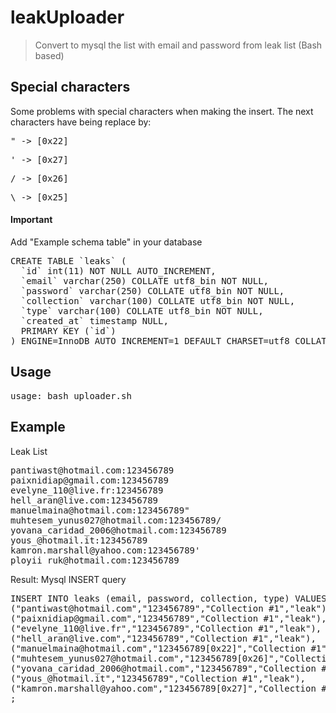 # leakUploader
> Convert to mysql the list with email and password from leak list (Bash based)

## Special characters
Some problems with special characters when making the insert.
The next characters have being replace by:
<pre>" -> [0x22] </pre>
<pre>' -> [0x27] </pre>
<pre>/ -> [0x26] </pre>
<pre>\ -> [0x25] </pre>

#### Important

Add "Example schema table" in your database
<pre>
CREATE TABLE `leaks` (
  `id` int(11) NOT NULL AUTO_INCREMENT,
  `email` varchar(250) COLLATE utf8_bin NOT NULL,
  `password` varchar(250) COLLATE utf8_bin NOT NULL,
  `collection` varchar(100) COLLATE utf8_bin NOT NULL,
  `type` varchar(100) COLLATE utf8_bin NOT NULL,
  `created_at` timestamp NULL,
  PRIMARY KEY (`id`)
) ENGINE=InnoDB AUTO_INCREMENT=1 DEFAULT CHARSET=utf8 COLLATE=utf8_bin;
</pre>

## Usage
<pre>usage: bash uploader.sh  </pre>

## Example
Leak List
<pre>
pantiwast@hotmail.com:123456789
paixnidiap@gmail.com:123456789
evelyne_110@live.fr:123456789
hell_aran@live.com:123456789
manuelmaina@hotmail.com:123456789"
muhtesem_yunus027@hotmail.com:123456789/
yovana_caridad_2006@hotmail.com:123456789
yous_@hotmail.it:123456789
kamron.marshall@yahoo.com:123456789'
ployii_ruk@hotmail.com:123456789
</pre>

Result: Mysql INSERT query
<pre>
INSERT INTO leaks (email, password, collection, type) VALUES
("pantiwast@hotmail.com","123456789","Collection #1","leak"),
("paixnidiap@gmail.com","123456789","Collection #1","leak"),
("evelyne_110@live.fr","123456789","Collection #1","leak"),
("hell_aran@live.com","123456789","Collection #1","leak"),
("manuelmaina@hotmail.com","123456789[0x22]","Collection #1","leak"),
("muhtesem_yunus027@hotmail.com","123456789[0x26]","Collection #1","leak"),
("yovana_caridad_2006@hotmail.com","123456789","Collection #1","leak"),
("yous_@hotmail.it","123456789","Collection #1","leak"),
("kamron.marshall@yahoo.com","123456789[0x27]","Collection #1","leak"),
;
</pre>
